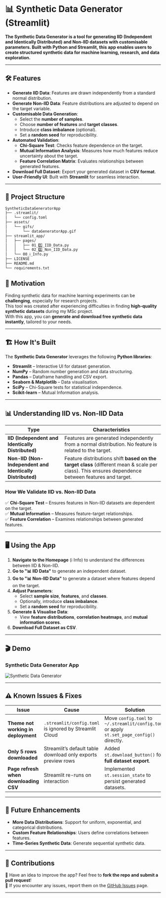 # 📊 **Synthetic Data Generator (Streamlit)**

**The Synthetic Data Generator is a tool for generating IID (Independent and Identically Distributed) and Non-IID datasets with customisable parameters. Built with Python and Streamlit, this app enables users to create structured synthetic data for machine learning, research, and data exploration.**

---

## 🛠️ **Features**

- **Generate IID Data**: Features are drawn independently from a standard normal distribution.
- **Generate Non-IID Data**: Feature distributions are adjusted to depend on the target variable.
- **Customisable Data Generation**:
  - Select the **number of samples**.
  - Choose **number of features** and **target classes**.
  - Introduce **class imbalance** (optional).
  - Set a **random seed** for reproducibility.
- **Automated Validation**:
  - **Chi-Square Test**: Checks feature dependence on the target.
  - **Mutual Information Analysis**: Measures how much features reduce uncertainty about the target.
  - **Feature Correlation Matrix**: Evaluates relationships between generated features.
- **Download Full Dataset**: Export your generated dataset in **CSV format**.
- **User-Friendly UI**: Built with **Streamlit** for seamless interaction.

---

## 🧬 **Project Structure**
```bash
SyntheticDataGeneratorApp
├── .streamlit/
│   └── config.toml
├── assets/
│   └── gifs/
│       └── dataGeneratorApp.gif
├── streamlit_app/
│   ├── pages/
│   │   ├── 01_1️⃣_IID_Data.py
│   │   └── 02_2️⃣_Non_IID_Data.py
│   └── 00_ℹ️_Info.py
├── LICENSE                 
├── README.md               
└── requirements.txt   
```
## 🎯 Motivation

Finding synthetic data for machine learning experiments can be **challenging**, especially for research projects.  
This tool was created after experiencing difficulties in finding **high-quality synthetic datasets** during my MSc project.  
With this app, you can **generate and download free synthetic data instantly**, tailored to your needs.

---

## 🏗️ How It's Built

The **Synthetic Data Generator** leverages the following **Python libraries**:

- **Streamlit** – Interactive UI for dataset generation.
- **NumPy** – Random number generation and data structuring.
- **Pandas** – Dataframe handling and CSV export.
- **Seaborn & Matplotlib** – Data visualisation.
- **SciPy** – Chi-Square tests for statistical independence.
- **Scikit-learn** – Mutual Information analysis.

---

## 📊 Understanding IID vs. Non-IID Data

| Type  | Characteristics |
|--------|---------------|
| **IID (Independent and Identically Distributed)** | Features are generated independently from a normal distribution. No feature is related to the target. |
| **Non-IID (Non-Independent and Identically Distributed)** | Feature distributions shift **based on the target class** (different mean & scale per class). This ensures dependence between features and target. |

### **How We Validate IID vs. Non-IID Data**
✅ **Chi-Square Test** – Ensures features in Non-IID datasets are dependent on the target.  
✅ **Mutual Information** – Measures feature-target relationships.  
✅ **Feature Correlation** – Examines relationships between generated features.  

---

## 🖥️ Using the App

1. **Navigate to the Homepage** (ℹ️ Info) to understand the differences between IID & Non-IID.
2. **Go to "📊 IID Data"** to generate an independent dataset.
3. **Go to "📊 Non-IID Data"** to generate a dataset where features depend on the target.
4. **Adjust Parameters**:
   - Select **sample size**, **features**, and **classes**.
   - Optionally, introduce **class imbalance**.
   - Set a **random seed** for reproducibility.
5. **Generate & Visualise Data**:
   - View **feature distributions**, **correlation heatmaps**, and **mutual information scores**.
6. **Download Full Dataset as CSV**.

---

## 🎬 Demo  

### **Synthetic Data Generator App**
![Synthetic Data Generator](https://github.com/josericodata/SyntheticDataGeneratorApp/tree/main/assets/gifs)

---

## ⚠️ Known Issues & Fixes

| Issue  | Cause  | Solution |
|--------|--------|----------|
| **Theme not working in deployment** | `.streamlit/config.toml` is ignored by Streamlit Cloud | Move `config.toml` to `~/.streamlit/config.toml` or apply `st.set_page_config()` directly. |
| **Only 5 rows downloaded** | Streamlit’s default table download only exports preview rows | Added `st.download_button()` for **full dataset export**. |
| **Page refresh when downloading CSV** | Streamlit re-runs on interaction | Implemented `st.session_state` to persist generated datasets. |

---

## 🚀 Future Enhancements

- **More Data Distributions**: Support for uniform, exponential, and categorical distributions.
- **Custom Feature Relationships**: Users define correlations between features.
- **Time-Series Synthetic Data**: Generate sequential synthetic data.

---

## 🤝 Contributions

🔹 Have an idea to improve the app? Feel free to **fork the repo and submit a pull request**!  
🔹 If you encounter any issues, report them on the [GitHub Issues](https://github.com/josericodata/SyntheticDataGeneratorApp/issues) page.

---
